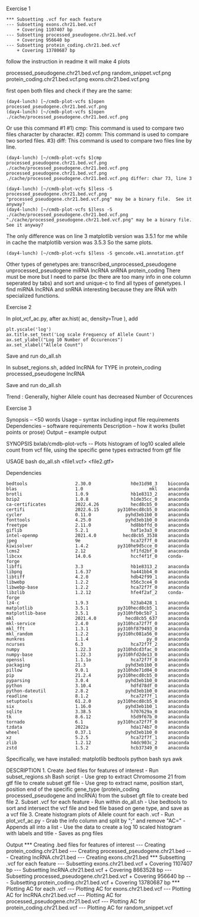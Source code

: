 Exercise 1

```
*** Subsetting .vcf for each feature
--- Subsetting exons.chr21.bed.vcf
    + Covering 1107407 bp
--- Subsetting processed_pseudogene.chr21.bed.vcf
    + Covering 956640 bp
--- Subsetting protein_coding.chr21.bed.vcf
    + Covering 13780687 bp
```

follow the instruction in readme
it will make 4 plots 

processed_pseudogene.chr21.bed.vcf.png
random_snippet.vcf.png
protein_coding.chr21.bed.vcf.png
exons.chr21.bed.vcf.png	

first open both files and check if they are the same:
```
(day4-lunch) [~/cmdb-plot-vcfs $]open processed_pseudogene.chr21.bed.vcf.png
(day4-lunch) [~/cmdb-plot-vcfs $]open ./cache/processed_pseudogene.chr21.bed.vcf.png 
```

Or use this command #1
#1) cmp: This command is used to compare two files character by character.
#2) comm: This command is used to compare two sorted files.
#3) diff: This command is used to compare two files line by line.

```
(day4-lunch) [~/cmdb-plot-vcfs $]cmp processed_pseudogene.chr21.bed.vcf.png ./cache/processed_pseudogene.chr21.bed.vcf.png 
processed_pseudogene.chr21.bed.vcf.png ./cache/processed_pseudogene.chr21.bed.vcf.png differ: char 73, line 3

(day4-lunch) [~/cmdb-plot-vcfs $]less -S processed_pseudogene.chr21.bed.vcf.png
"processed_pseudogene.chr21.bed.vcf.png" may be a binary file.  See it anyway? 
(day4-lunch) [~/cmdb-plot-vcfs $]less -S ./cache/processed_pseudogene.chr21.bed.vcf.png 
"./cache/processed_pseudogene.chr21.bed.vcf.png" may be a binary file.  See it anyway? 
```

The only difference was on line 3 matplotlib version was 3.5.1 for me while in cache the matplotlib version was 3.5.3
So the same plots.

```
(day4-lunch) [~/cmdb-plot-vcfs $]less -S gencode.v41.annotation.gtf 
```

Other types of genetypes are: 
transcribed_unprocessed_pseudogene
unprocessed_pseudogene
miRNA
lncRNA
snRNA
protein_coding
There must be more but I need to parse (bc there are too many info in one column seperated by tabs) and sort and unique-c to find all types of genetypes.
I find miRNA lncRNA and snRNA interesting because they are RNA with specialized functions.

Exercise 2

In plot_vcf_ac.py, after ax.hist( ac, density=True ), add

```
plt.yscale('log')
ax.title.set_text('Log scale Frequency of Allele Count')
ax.set_ylabel("Log 10 Number of Occurences")
ax.set_xlabel("Allele Count")
```

Save and run do_all.sh


In subset_regions.sh, added lncRNA
for TYPE in protein_coding processed_pseudogene lncRNA

Save and run do_all.sh


Trend : 
Generally, higher Allele count has decreased Number of Occurences


Exercise 3

Synopsis – <50 words
Usage – syntax including input file requirements
Dependencies – software requirements
Description – how it works (bullet points or prose)
Output – example output

 SYNOPSIS
     bxlab/cmdb-plot-vcfs -- 
	 Plots histogram of log10 scaled allele count from vcf file, using the specific gene types extracted from gtf file

 USAGE
     bash do_all.sh <file1.vcf> <file2.gtf>

 Dependencies
```
bedtools                  2.30.0               h0e31d98_3    bioconda
blas                      1.0                         mkl    anaconda
brotli                    1.0.9                hb1e8313_2    anaconda
bzip2                     1.0.8                h1de35cc_0    anaconda
ca-certificates           2022.4.26            hecd8cb5_0    anaconda
certifi                   2022.6.15       py310hecd8cb5_0    anaconda
cycler                    0.11.0             pyhd3eb1b0_0    anaconda
fonttools                 4.25.0             pyhd3eb1b0_0    anaconda
freetype                  2.11.0               hd8bbffd_0    anaconda
giflib                    5.2.1                haf1e3a3_0    anaconda
intel-openmp              2021.4.0          hecd8cb5_3538    anaconda
jpeg                      9e                   hca72f7f_0    anaconda
kiwisolver                1.4.2           py310he9d5cce_0    anaconda
lcms2                     2.12                 hf1fd2bf_0    anaconda
libcxx                    14.0.6               hccf4f1f_0    conda-forge
libffi                    3.3                  hb1e8313_2    anaconda
libpng                    1.6.37               ha441bb4_0    anaconda
libtiff                   4.2.0                hdb42f99_1    anaconda
libwebp                   1.2.2                h56c3ce4_0    anaconda
libwebp-base              1.2.2                hca72f7f_0    anaconda
libzlib                   1.2.12               hfe4f2af_2    conda-forge
lz4-c                     1.9.3                h23ab428_1    anaconda
matplotlib                3.5.1           py310hecd8cb5_1    anaconda
matplotlib-base           3.5.1           py310hfb0c5b7_1    anaconda
mkl                       2021.4.0           hecd8cb5_637    anaconda
mkl-service               2.4.0           py310hca72f7f_0    anaconda
mkl_fft                   1.3.1           py310hf879493_0    anaconda
mkl_random                1.2.2           py310hc081a56_0    anaconda
munkres                   1.1.4                      py_0    anaconda
ncurses                   6.3                  hca72f7f_2    anaconda
numpy                     1.22.3          py310hdcd3fac_0    anaconda
numpy-base                1.22.3          py310hfd2de13_0    anaconda
openssl                   1.1.1o               hca72f7f_0    anaconda
packaging                 21.3               pyhd3eb1b0_0    anaconda
pillow                    9.0.1           py310hde71d04_0    anaconda
pip                       21.2.4          py310hecd8cb5_0    anaconda
pyparsing                 3.0.4              pyhd3eb1b0_0    anaconda
python                    3.10.4               hdfd78df_0    anaconda
python-dateutil           2.8.2              pyhd3eb1b0_0    anaconda
readline                  8.1.2                hca72f7f_1    anaconda
setuptools                61.2.0          py310hecd8cb5_0    anaconda
six                       1.16.0             pyhd3eb1b0_1    anaconda
sqlite                    3.38.5               h707629a_0    anaconda
tk                        8.6.12               h5d9f67b_0    anaconda
tornado                   6.1             py310hca72f7f_0    anaconda
tzdata                    2022a                hda174b7_0    anaconda
wheel                     0.37.1             pyhd3eb1b0_0    anaconda
xz                        5.2.5                hca72f7f_1    anaconda
zlib                      1.2.12               h4dc903c_2    anaconda
zstd                      1.5.2                hcb37349_0    anaconda
```

Specifically, we have installed:
matplotlib
bedtools
python
bash
sys
awk

 DESCRIPTION
     1. Create .bed files for features of interest
         - Run subset_regions.sh Bash script
         - Use grep to extract Chromosome 21 from gtf file to create subset gtf file
		 - Use grep to extract name, position start, position end of the specific gene_type (protein_coding processed_pseudogene and lncRNA) from the subset gft file to create bed file
	2. Subset .vcf for each feature
	     - Run within do_all.sh
		 - Use bedtools to sort and intersect the vcf file and bed file based on gene type, and save as a vcf file
	3. Create histogram plots of Allele count for each .vcf
		- Run plot_vcf_ac.py
		- Grab the info column and split by ";" and remove "AC="
		- Appends all into a list
		- Use the data to create a log 10 scaled histogram with labels and title
		- Saves as png files

Output
*** Creating .bed files for features of interest
--- Creating protein_coding.chr21.bed
--- Creating processed_pseudogene.chr21.bed
--- Creating lncRNA.chr21.bed
--- Creating exons.chr21.bed
*** Subsetting .vcf for each feature
--- Subsetting exons.chr21.bed.vcf
    + Covering 1107407 bp
--- Subsetting lncRNA.chr21.bed.vcf
    + Covering 8663528 bp
--- Subsetting processed_pseudogene.chr21.bed.vcf
    + Covering 956640 bp
--- Subsetting protein_coding.chr21.bed.vcf
    + Covering 13780687 bp
*** Plotting AC for each .vcf
--- Plotting AC for exons.chr21.bed.vcf
--- Plotting AC for lncRNA.chr21.bed.vcf
--- Plotting AC for processed_pseudogene.chr21.bed.vcf
--- Plotting AC for protein_coding.chr21.bed.vcf
--- Plotting AC for random_snippet.vcf


